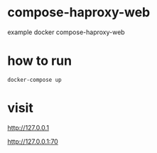 # compose-haproxy-web
example docker compose-haproxy-web

# how to run
```
docker-compose up
```

# visit 

http://127.0.0.1

http://127.0.0.1:70


